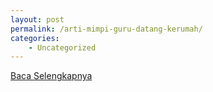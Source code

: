 ```yaml
---
layout: post
permalink: /arti-mimpi-guru-datang-kerumah/
categories:
    - Uncategorized
---
```


[Baca Selengkapnya](/01)